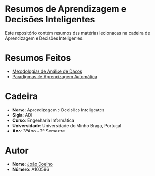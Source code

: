 # Resumos de Aprendizagem e Decisões Inteligentes

Este repositório contém resumos das matérias lecionadas na cadeira de Aprendizagem e Decisões Inteligentes.

# Resumos Feitos

- [Metodologias de Análise de Dados](Resumos/Metodologias_Análise_de_Dados.md)
- [Paradigmas de Aprendizagem Automática](Resumos/Paradigmas_Aprendizagem_Automatica.md)

# Cadeira

- **Nome**: Aprendizagem e Decisões Inteligentes
- **Sigla**: ADI
- **Curso**: Engenharia Informática
- **Universidade**: Universidade do Minho Braga, Portugal
- **Ano**: 3ºAno - 2º Semestre

# Autor

- **Nome**: [João Coelho](https://github.com/JoaoCoelho2003)
- **Número**: A100596